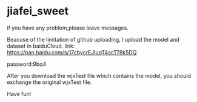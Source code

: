 # jiafei_sweet
if you have any problem,please leave messages.

Beacuse of the limitation of github uploading, I upload the model and dataset in baiduCloud.
link:
https://pan.baidu.com/s/17cbycrEJluqT4scT78k5DQ 

password:9bq4 


After you download the wjxTest file which contains the model, you should exchange the original wjxTest file.

Have fun!
